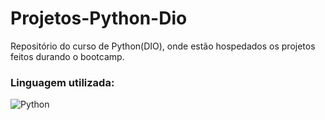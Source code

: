 # Projetos-Python-Dio
Repositório do curso de Python(DIO), onde estão hospedados os projetos feitos durando o bootcamp.

### Linguagem utilizada:
![Python](https://img.shields.io/badge/python-3670A0?style=for-the-badge&logo=python&logoColor=ffdd54)

